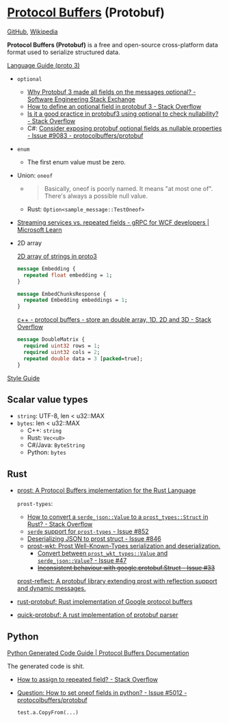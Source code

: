 # [Protocol Buffers](https://protobuf.dev/) (Protobuf)
[GitHub](https://github.com/protocolbuffers/protobuf), [Wikipedia](https://en.wikipedia.org/wiki/Protocol_Buffers)

**Protocol Buffers (Protobuf)** is a free and open-source cross-platform data format used to serialize structured data.

[Language Guide (proto 3)](https://protobuf.dev/programming-guides/proto3/)
- `optional`
  - [Why Protobuf 3 made all fields on the messages optional? - Software Engineering Stack Exchange](https://softwareengineering.stackexchange.com/questions/350443/why-protobuf-3-made-all-fields-on-the-messages-optional)
  - [How to define an optional field in protobuf 3 - Stack Overflow](https://stackoverflow.com/questions/42622015/how-to-define-an-optional-field-in-protobuf-3)
  - [Is it a good practice in protobuf3 using optional to check nullability? - Stack Overflow](https://stackoverflow.com/questions/69441101/is-it-a-good-practice-in-protobuf3-using-optional-to-check-nullability)
  - C#: [Consider exposing protobuf optional fields as nullable properties - Issue #9083 - protocolbuffers/protobuf](https://github.com/protocolbuffers/protobuf/issues/9083)

- `enum`
  - The first enum value must be zero.

- Union: `oneof`
  - > Basically, oneof is poorly named. It means "at most one of". There's always a possible null value.
  - Rust: `Option<sample_message::TestOneof>`

- [Streaming services vs. repeated fields - gRPC for WCF developers | Microsoft Learn](https://learn.microsoft.com/en-us/dotnet/architecture/grpc-for-wcf-developers/streaming-versus-repeated)

- 2D array
  
  [2D array of strings in proto3](https://groups.google.com/g/protobuf/c/15cQIumEVtI)
  ```proto
  message Embedding {
    repeated float embedding = 1;
  }

  message EmbedChunksResponse {
    repeated Embedding embeddings = 1;
  }
  ```

  [c++ - protocol buffers - store an double array, 1D, 2D and 3D - Stack Overflow](https://stackoverflow.com/questions/6825196/protocol-buffers-store-an-double-array-1d-2d-and-3d)
  ```proto
  message DoubleMatrix {
    required uint32 rows = 1;
    required uint32 cols = 2;
    repeated double data = 3 [packed=true];
  }
  ```

[Style Guide](https://protobuf.dev/programming-guides/style/)

## Scalar value types
- `string`: UTF-8, len < u32::MAX
- `bytes`: len < u32::MAX
  - C++: `string`
  - Rust: `Vec<u8>`
  - C#/Java: `ByteString`
  - Python: `bytes`

## Rust
- [prost: A Protocol Buffers implementation for the Rust Language](https://github.com/tokio-rs/prost)

  `prost-types`:
  - [How to convert a `serde_json::Value` to a `prost_types::Struct` in Rust? - Stack Overflow](https://stackoverflow.com/questions/76485311/how-to-convert-a-serde-jsonvalue-to-a-prost-typesstruct-in-rust)
  - [`serde` support for `prost-types` - Issue #852](https://github.com/tokio-rs/prost/issues/852)
  - [Deserializing JSON to prost struct - Issue #846](https://github.com/tokio-rs/prost/issues/846)
  - [prost-wkt: Prost Well-Known-Types serialization and deserialization.](https://github.com/fdeantoni/prost-wkt)
    - [Convert between `prost_wkt_types::Value` and `serde_json::Value`? - Issue #47](https://github.com/fdeantoni/prost-wkt/issues/47)
    - ~~[Inconsistent behaviour with google.protobuf.Struct - Issue #33](https://github.com/fdeantoni/prost-wkt/issues/33)~~
  
  [prost-reflect: A protobuf library extending prost with reflection support and dynamic messages.](https://github.com/andrewhickman/prost-reflect)

- [rust-protobuf: Rust implementation of Google protocol buffers](https://github.com/stepancheg/rust-protobuf)

- [quick-protobuf: A rust implementation of protobuf parser](https://github.com/tafia/quick-protobuf)

## Python
[Python Generated Code Guide | Protocol Buffers Documentation](https://protobuf.dev/reference/python/python-generated/)

The generated code is shit.

- [How to assign to repeated field? - Stack Overflow](https://stackoverflow.com/questions/23726335/how-to-assign-to-repeated-field)
- [Question: How to set oneof fields in python? - Issue #5012 - protocolbuffers/protobuf](https://github.com/protocolbuffers/protobuf/issues/5012)

  `test.a.CopyFrom(...)`